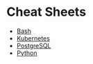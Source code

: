 # Cheat Sheets

* [Bash](bash/README.md)
* [Kubernetes](kubernetes/README.md)
* [PostgreSQL](postgresql/README.md)
* [Python](python/README.md)
